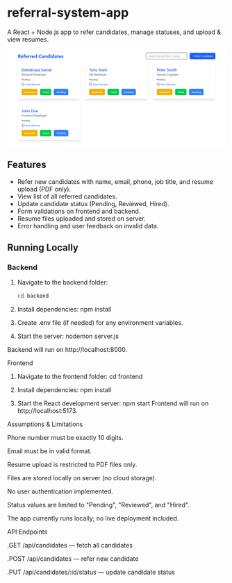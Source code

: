 # referral-system-app


A React + Node.js app to refer candidates, manage statuses, and upload & view resumes.

![Dashboard](frontend/project/public/workoAI.png)

## Features
- Refer new candidates with name, email, phone, job title, and resume upload (PDF only).
- View list of all referred candidates.
- Update candidate status (Pending, Reviewed, Hired).
- Form validations on frontend and backend.
- Resume files uploaded and stored on server.
- Error handling and user feedback on invalid data.

## Running Locally

### Backend
1. Navigate to the backend folder:
   ```bash
   cd backend
2. Install dependencies:
   npm install   

3. Create .env file (if needed) for any environment variables.

4. Start the server:
   nodemon server.js
   
Backend will run on http://localhost:8000.

Frontend

1. Navigate to the frontend folder:
   cd frontend

2. Install dependencies:
   npm install

3. Start the React development server:
   npm start
Frontend will run on http://localhost:5173.

Assumptions & Limitations

Phone number must be exactly 10 digits.

Email must be in valid format.

Resume upload is restricted to PDF files only.

Files are stored locally on server (no cloud storage).

No user authentication implemented.

Status values are limited to "Pending", "Reviewed", and "Hired".

The app currently runs locally; no live deployment included.


API Endpoints

.GET /api/candidates — fetch all candidates

.POST /api/candidates — refer new candidate

.PUT /api/candidates/:id/status — update candidate status
